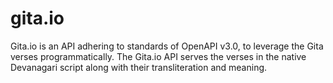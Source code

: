 # gita.io
Gita.io is an API adhering to standards of OpenAPI v3.0, to leverage the Gita verses programmatically. The Gita.io API serves the verses in the native Devanagari script along with their transliteration and meaning.
